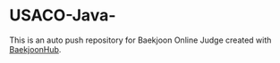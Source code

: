 # USACO-Java-
This is an auto push repository for Baekjoon Online Judge created with [BaekjoonHub](https://github.com/BaekjoonHub/BaekjoonHub).
